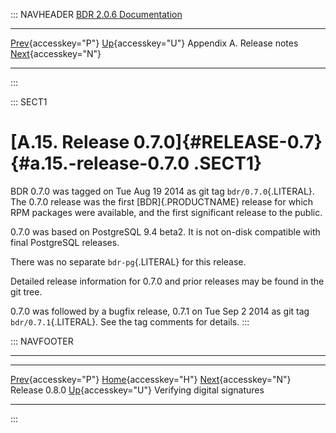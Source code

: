 ::: NAVHEADER
  [BDR 2.0.6 Documentation](index.md)                                                                                            
  ----------------------------------------------------------- ---------------------------------------- --------------------------- --------------------------------------------------------------------------------
  [Prev](release-0.8.0.md "Release 0.8.0"){accesskey="P"}   [Up](releasenotes.md){accesskey="U"}    Appendix A. Release notes    [Next](appendix-signatures.md "Verifying digital signatures"){accesskey="N"}

------------------------------------------------------------------------
:::

::: SECT1
# [A.15. Release 0.7.0]{#RELEASE-0.7} {#a.15.-release-0.7.0 .SECT1}

BDR 0.7.0 was tagged on Tue Aug 19 2014 as git tag
`bdr/0.7.0`{.LITERAL}. The 0.7.0 release was the first
[BDR]{.PRODUCTNAME} release for which RPM packages were available, and
the first significant release to the public.

0.7.0 was based on PostgreSQL 9.4 beta2. It is not on-disk compatible
with final PostgreSQL releases.

There was no separate `bdr-pg`{.LITERAL} for this release.

Detailed release information for 0.7.0 and prior releases may be found
in the git tree.

0.7.0 was followed by a bugfix release, 0.7.1 on Tue Sep 2 2014 as git
tag `bdr/0.7.1`{.LITERAL}. See the tag comments for details.
:::

::: NAVFOOTER

------------------------------------------------------------------------

  ------------------------------------------- ---------------------------------------- -------------------------------------------------
  [Prev](release-0.8.0.md){accesskey="P"}      [Home](index.md){accesskey="H"}       [Next](appendix-signatures.md){accesskey="N"}
  Release 0.8.0                                [Up](releasenotes.md){accesskey="U"}                       Verifying digital signatures
  ------------------------------------------- ---------------------------------------- -------------------------------------------------
:::
